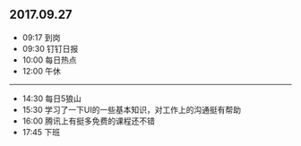 ## 2017.09.27
* 09:17 到岗
* 09:30 钉钉日报
* 10:00 每日热点
* 12:00 午休
-------------------
* 14:30 每日5狼山
* 15:30 学习了一下UI的一些基本知识，对工作上的沟通挺有帮助
* 16:00 腾讯上有挺多免费的课程还不错
* 17:45 下班